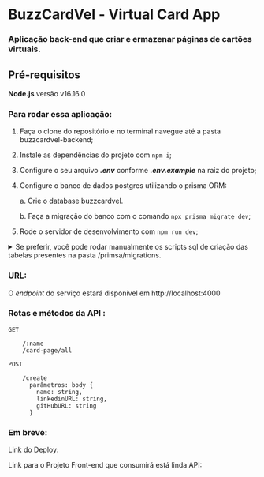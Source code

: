 # BuzzCardVel - Virtual Card App

### Aplicação back-end que criar e ermazenar páginas de cartões virtuais.

## Pré-requisitos

**Node.js** versão v16.16.0

### Para rodar essa aplicação:

1. Faça o clone do repositório e no terminal navegue até a pasta buzzcardvel-backend;
2. Instale as dependências do projeto com `npm i`;
3. Configure o seu arquivo ***.env*** conforme ***.env.example*** na raiz do projeto;
4. Configure o banco de dados postgres utilizando o prisma ORM:

      a. Crie o database buzzcardvel.
      
      b. Faça a migração do banco com o comando `npx prisma migrate dev`;
5. Rode o servidor de desenvolvimento com `npm run dev`;

<details>
  <summary>Se preferir, você pode rodar manualmente os scripts sql de criação das tabelas presentes na pasta /primsa/migrations. </summary>

```
-- Scripts para criação do banco


```
</details>


### URL:
 O *endpoint* do serviço estará disponível em http://localhost:4000


### Rotas e métodos da API : 

```
GET

    /:name
    /card-page/all

POST

    /create
      parâmetros: body {
        name: string,
        linkedinURL: string,
        gitHubURL: string
      }

```

### Em breve:


Link do Deploy:


Link para o Projeto Front-end que consumirá está linda API: